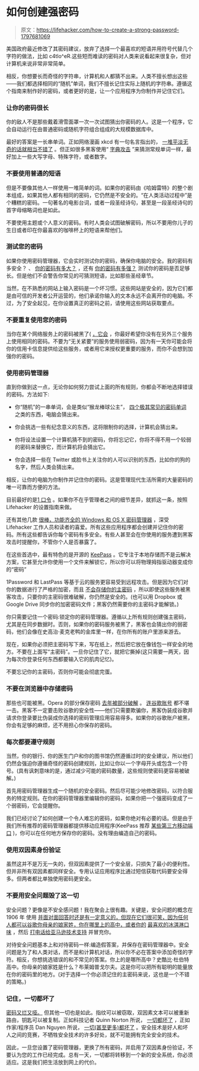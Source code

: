# 如何创建强密码

> 原文：<https://lifehacker.com/how-to-create-a-strong-password-1797681069>

美国政府最近修改了其密码建议，放弃了选择一个最喜欢的短语并用符号代替几个字符的做法，比如 c4tlo^eR.这些短而难读的密码对人类来说看起来很复杂，但对计算机来说非常非常简单。



相反，你想要长而奇怪的字符串，计算机和人都猜不出来。人类不擅长想出这些——我们都选择相同的“随机”单词，我们不擅长记住实际上随机的字符串。遵循这个指南来制作好的密码，或者更好的是，让一个应用程序为你制作并记住它们。

### 让你的密码很长

你的敌人不是那些戴着滑雪面罩一次一次试图猜出你密码的人。这是一个程序，它会自动运行在由普通密码或随机字符组合组成的大规模数据库中。

最好的答案是一长串单词。正如网络漫画 xkcd 有一句名言指出的， [一堆平淡无奇的话就相当不错了](https://xkcd.com/936/) 。但正如很多黑客使用“ [字典攻击](http://web.cs.du.edu/~mitchell/forensics/information/pass_crack.html) ”来猜测常规单词一样，最好加上一些大写字母、特殊字符，或者数字。

### 不要使用普通的短语

但是不要像其他人一样使用一堆简单的词。如果你的密码由《哈姆雷特》的整个剧本组成，如果其他人都有相同的密码，它仍然是不安全的。“在人类活动过程中”是个糟糕的密码。一句著名的电影台词，或者一段圣经诗句，甚至是一段圣经诗句的首字母缩略词也是如此。

不要使用主题或个人意义的密码。有时人类会试图破解密码，所以不要用你儿子的生日或者印在你最喜欢的咖啡杯上的短语来帮他们。

### 测试您的密码

如果你使用密码管理器，它会实时测试你的密码，确保你电脑的安全。我的密码有多安全？ 、 [你的密码有多大？](https://www.grc.com/haystack.htm) ，还有 [你的密码有多强？](https://www.roboform.com/how-strong-is-your-password) 测试你的密码是否足够长。但是他们不会警告你常见的可猜测短语，比如那些圣经章节。

当然，在不熟悉的网站上输入密码是一个坏习惯。这些网站是安全的，因为它们都是由可信的开发者公开运营的，他们承诺你输入的文本永远不会离开你的电脑。不过，为了安全起见，在你设置真正的密码之前，请使用这些网站获取要点。

### 不要重复使用您的密码

当你在某个网络服务上的密码被黑了( [，它会](http://lifehacker.com/yahoo-discloses-another-billion-user-breach-1790117547) ，你最好希望你没有在另外三个服务上使用相同的密码。不要为“无关紧要”的服务使用弱密码，因为有一天你可能会将你的信用卡信息提供给这些服务，或者用它来授权更重要的服务，而你不会想到加强你的密码。

### 使用密码管理器

直到你做到这一点，无论你如何努力尝试上面的所有规则，你都会不断地选择错误的密码。方法如下:

*   你“随机”的一串单词，会是类似“猴龙棒球公主”， [四个极其常见的密码单词](http://www.passwordrandom.com/most-popular-passwords) 之类的东西，电脑会猜出来。

*   你会挑选一些有纪念意义的东西，这将限制你的选择，计算机会猜出来。
*   你将设法设置一个计算机猜不到的密码，你将忘记它，你将不得不用一个较弱的密码来替换它，而计算机将会猜出它。
*   你会选择一些在 Twitter 或脸书上关注你的人可以识别的东西，比如你的狗的名字，然后人类会猜出来。

相反，让你的电脑为你制作并记住你的密码。这是管理现代生活所需的大量密码的唯一可靠而方便的方法。

目前最好的是[1 口令](https://1password.com/) 。如果你不在乎管理者之间的细节差异，就抓这一条，按照 Lifehacker 的设置指南来做。

还有其他几款 [很棒，功能齐全的 Windows 和 OS X 密码管理器](https://lifehacker.com/lifehacker-faceoff-the-best-password-managers-compare-1682443320) ，深受 Lifehacker 工作人员和读者的喜爱。所有这些应用程序都会创建并记住你的密码。所有这些都告诉你每个密码有多安全。有些人甚至会在你使用的服务遭到黑客攻击时提醒你，不管你个人是否暴露了。

在这些首选中，最有特色的是开源的 [KeePass](http://keepass.info/) 。它专注于本地存储而不是云解决方案，它甚至允许你使用一个文件来解锁它，所以你可以将物理拇指驱动器变成你的“密码”

1Password 和 LastPass 等基于云的服务更容易受到远程攻击。但是因为它们对你的数据进行了严格的加密，而且 [不会存储你的主密码](https://support.1password.com/sync-options-security/) ，所以即使这些服务被黑客攻击，只要你的主密码很难破解，你仍然是安全的。(也可以用 Dropbox 或 Google Drive 同步你的加密密码文件；黑客仍然需要你的主密码才能解锁。)

你只需要记住一个密码:锁定你的密码管理器。遵循以上所有规则创建强主密码，尤其是在同步数据时。否则，如果你的密码服务被黑了，黑客也会猜出你的弱密码，他们会像在史高治·麦克老鸭的金库里一样，在你所有的账户里游来游去。

现在，如果你必须把主密码写下来，写在纸上，然后把它放在像钱包一样安全的地方。不要在上面写“主密码”。一旦你记住了它，就把它撕掉(这只需要一两天，因为每次你登录任何东西都要输入它的肌肉记忆)。

不要忘记你的主密码，否则你可能会彻底完蛋。

### 不要在浏览器中存储密码

那些也可能被黑。Opera 的部分保存密码 [去年被部分破解](https://blogs.opera.com/security/2016/08/opera-server-breach-incident/) 。 [连谷歌账号](https://www.dashlane.com/google-account-breach) 都不堪一击。黑客不一定要击败谷歌的安全性——他们只需要欺骗你，黑客伪装成谷歌并请求你登录要比伪装成你选择的密码管理应用容易得多。如果你的谷歌账户被黑，你会有足够的麻烦，还不用担心你保存的密码。

### 每次都要遵守规则

当然，你的银行、你的医生门户和你的图书馆仍然遵循过时的安全建议，所以他们仍然会强迫你遵循奇怪的密码创建规则，比如让你以一个字母开头或包含一个符号。(具有讽刺意味的是，通过减少可能的密码数量，这些规则使密码更容易被破解。)

首先用密码管理器生成一个随机的安全密码。然后尽可能少地修改密码，以符合服务的特定规则。在你的密码管理器里编辑你的密码，如果你把一个强密码变成了一个弱密码，它会提醒你。

我们已经讨论了如何创建一个令人难忘的密码，如果你绝对有必要的话。但是由于我们所有推荐的密码管理器都提供移动应用程序(KeePass 推荐 [某些第三方移动端口](http://keepass.info/download.html) )，你可以在任何地方保存你的密码。没有理由编造自己的密码。

### 使用双因素身份验证

虽然这并不是万无一失的，但双因素提供了一个安全层，只损失了最小的便利性。但并非所有双因素都同样安全。专用认证应用程序比通过短信获取代码要安全得多。但两者都比单独使用密码更安全。

### **不要用安全问题毁了这一切**

安全问题？更像是不安全感问题！我在聚会上很有趣。关键是，安全问题的概念在 1906 年 使用 [并面对面回答时还是有一定意义的，但现在它们很可笑，因为任何人都可以谷歌你母亲的娘家姓，你在哪里上的高中，或者你的](https://books.google.com/books?id=k5VMAAAAYAAJ&pg=PA909#v=onepage&q&f=false) [最喜欢的冰淇淋口味](http://www.slate.com/articles/technology/technology/2008/01/in_what_city_did_you_honeymoon.html) ，然后 [打电话给亚马逊技术支持](https://www.wired.com/2012/08/apple-amazon-mat-honan-hacking/) 并冒充你。

对待安全问题基本上和对待密码一样:编造假答案，并保存在密码管理器中。安全问题是为了和人类对话，而不是和计算机对话，所以你不必在答案中添加奇怪的字符。相反，你想挑选错误的和不常见的答案。你上的是哪所高中？史酷比·杜伯特高中。你母亲的娘家姓是什么？布莱姆普戈尔夫。这是你可以把所有聪明的能量放在你的密码里的地方。(对于选择一个你必须记住的主密码来说，这也是一个不错的策略。)

### 记住，一切都坏了

[密码又烂又哑。](https://www.theatlantic.com/technology/archive/2012/09/the-password-fallacy-why-our-security-system-is-broken-and-how-to-fix-it/262155/) 但其他一切也是如此。指纹可以被窃取，双因素文本可以被重新路由，钥匙可以被复制。正如科技记者 Quinn Norton 所说， [一切都坏了](https://medium.com/message/everything-is-broken-81e5f33a24e1) ，正如作家/程序员 Dan Nguyen 所说， [一切(甚至更多)都坏了](http://danwin.com/2014/05/everything-is-even-more-broken/) 。安全技术是好人和坏人之间的竞赛，不牺牲安全技术的许多好处，就不可能拥有完全安全的技术。

因此，一旦您设置了密码管理器，更换了所有密码，并启用了双因素身份验证，不要认为您的工作已经完成。总有一天，一切都将转移到一个新的安全系统，你必须适应。这是我们把生活放到网上的代价。